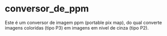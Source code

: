 # conversor_de_ppm
Este é um conversor de imagem ppm (portable pix map), do qual converte imagens coloridas (tipo P3) em imagens em nivel de cinza (tipo P2).
